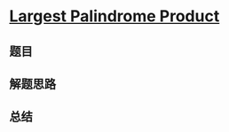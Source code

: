 # [Largest Palindrome Product](https://leetcode.com/problems/largest-palindrome-product/)

## 题目


## 解题思路


## 总结


